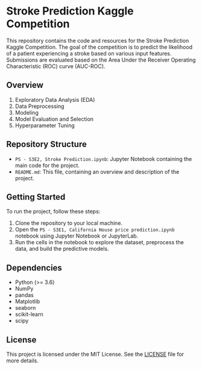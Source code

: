# Stroke Prediction Kaggle Competition

This repository contains the code and resources for the Stroke Prediction Kaggle Competition. The goal of the competition is to predict the likelihood of a patient experiencing a stroke based on various input features. Submissions are evaluated based on the Area Under the Receiver Operating Characteristic (ROC) curve (AUC-ROC).

## Overview

1. Exploratory Data Analysis (EDA)
2. Data Preprocessing
3. Modeling
4. Model Evaluation and Selection
5. Hyperparameter Tuning

## Repository Structure

- `PS - S3E2, Stroke Prediction.ipynb`: Jupyter Notebook containing the main code for the project.
- `README.md`: This file, containing an overview and description of the project.

## Getting Started

To run the project, follow these steps:

1. Clone the repository to your local machine.
2. Open the `PS - S3E1, California House price prediction.ipynb` notebook using Jupyter Notebook or JupyterLab.
3. Run the cells in the notebook to explore the dataset, preprocess the data, and build the predictive models.

## Dependencies

- Python (>= 3.6)
- NumPy
- pandas
- Matplotlib
- seaborn
- scikit-learn
- scipy


## License

This project is licensed under the MIT License. See the [LICENSE](https://github.com/mohitseventeens/Kaggle-Playground_Series/blob/main/LICENSE) file for more details.
